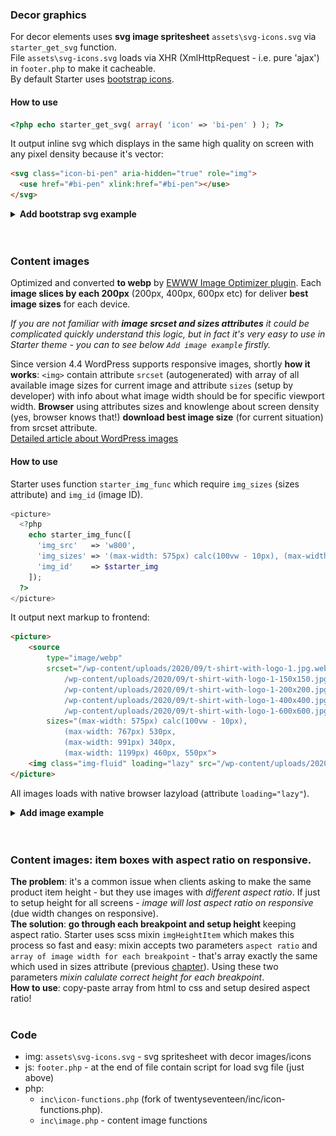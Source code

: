 ### Decor graphics
For decor elements uses **svg image spritesheet** `assets\svg-icons.svg` via `starter_get_svg` function.  
File `assets\svg-icons.svg` loads via XHR (XmlHttpRequest - i.e. pure 'ajax') in `footer.php` to make it cacheable.  
By default Starter uses [bootstrap icons](https://icons.getbootstrap.com/).
#### How to use
```php
<?php echo starter_get_svg( array( 'icon' => 'bi-pen' ) ); ?>
```
It output inline svg which displays in the same high quality on screen with any pixel density because it's vector:
```html
<svg class="icon-bi-pen" aria-hidden="true" role="img">
  <use href="#bi-pen" xlink:href="#bi-pen"></use>
</svg>
```
<details><summary><strong>Add bootstrap svg example</strong></summary>
  <a href="https://raw.githubusercontent.com/chyvak1831/starter_img/master/archive/v1.2.0/screenshots/bootstrapsvg.mp4">Download this video example</a><br>
  <img width="600" src="https://raw.githubusercontent.com/chyvak1831/starter_img/master/archive/v1.2.0/screenshots/bootstrapsvg.gif" alt="Add bootstrap svg">
</details>
<br><br>



### Content images
Optimized and converted **to webp** by [EWWW Image Optimizer plugin](https://wordpress.org/plugins/ewww-image-optimizer/). Each **image slices by each 200px** (200px, 400px, 600px etc) for deliver **best image sizes** for each device.  

*If you are not familiar with **image srcset and sizes attributes** it could be complicated quickly understand this logic, but in fact it's very easy to use in Starter theme - you can to see below `Add image example` firstly.*

Since version 4.4 WordPress supports responsive images, shortly **how it works**: `<img>` contain attribute `srcset` (autogenerated) with array of all available image sizes for current image and attribute `sizes` (setup by developer) with info about what image width should be for specific viewport width. **Browser** using attributes sizes and knowlenge about screen density (yes, browser knows that!)  **download best image size** (for current situation) from srcset attribute.  
[Detailed article about WordPress images](https://www.smashingmagazine.com/2016/09/responsive-images-in-wordpress-with-art-direction/)

#### How to use
Starter uses function `starter_img_func` which require `img_sizes` (sizes attribute) and `img_id` (image ID).
```php
<picture>
  <?php
    echo starter_img_func([
      'img_src'   => 'w800',
      'img_sizes' => '(max-width: 575px) calc(100vw - 10px), (max-width: 767px) 530px, (max-width: 991px) 340px, (max-width: 1199px) 460px, 550px',
      'img_id'    => $starter_img
    ]);
  ?>
</picture>
```
It output next markup to frontend:
```html
<picture>
	<source
		type="image/webp"
		srcset="/wp-content/uploads/2020/09/t-shirt-with-logo-1.jpg.webp 800w,
			/wp-content/uploads/2020/09/t-shirt-with-logo-1-150x150.jpg.webp 150w,
			/wp-content/uploads/2020/09/t-shirt-with-logo-1-200x200.jpg.webp 200w,
			/wp-content/uploads/2020/09/t-shirt-with-logo-1-400x400.jpg.webp 400w,
			/wp-content/uploads/2020/09/t-shirt-with-logo-1-600x600.jpg.webp 600w"
		sizes="(max-width: 575px) calc(100vw - 10px),
			(max-width: 767px) 530px,
			(max-width: 991px) 340px,
			(max-width: 1199px) 460px, 550px">
	<img class="img-fluid" loading="lazy" src="/wp-content/uploads/2020/09/t-shirt-with-logo-1.jpg" alt="t-shirt-with-logo-1.jpg" width="800" height="800">
</picture>
```

All images loads with native browser lazyload (attribute `loading="lazy"`).
<details id="content_img_example"><summary><strong>Add image example</strong></summary>
  Everything what you need <strong>to provide optimized image size</strong> for specific device - it's to setup <strong>correct sizes attribute</strong>: go through <strong>each breakpoint</strong> and setup image size. Breakpoint depends on your styles, in an example below used default bootstrap => default bootstrap breakpoints.
  <a href="https://raw.githubusercontent.com/chyvak1831/starter_img/master/archive/v1.2.0/screenshots/addimg.mp4">Download this video example</a><br>
  <img width="600" src="https://raw.githubusercontent.com/chyvak1831/starter_img/master/archive/v1.2.0/screenshots/addimg.gif" alt="Add image">
</details>
<br><br>



### Content images: item boxes with aspect ratio on responsive.
**The problem**: it's a common issue when clients asking to make the same product item height - but they use images with *different aspect ratio*. If just to setup height for all screens - *image will lost aspect ratio on responsive* (due width changes on responsive).  
**The solution**: **go through each breakpoint and setup height** keeping aspect ratio. Starter uses scss mixin `imgHeightItem` which makes this process so fast and easy: mixin accepts two parameters `aspect ratio` and `array of image width for each breakpoint` - that's array exactly the same which used in sizes attribute (previous [chapter](#user-content-content-images)). Using these two parameters *mixin calulate correct height for each breakpoint*.  
**How to use**: copy-paste array from html to css and setup desired aspect ratio!
<br><br>



### Code
* img: `assets\svg-icons.svg` - svg spritesheet with decor images/icons
* js: `footer.php` - at the end of file contain script for load svg file (just above)
* php:
     * `inc\icon-functions.php` (fork of twentyseventeen/inc/icon-functions.php).  
     * `inc\image.php` - content image functions